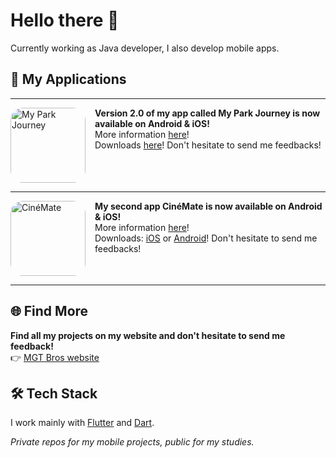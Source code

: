 # Hello there 👋

Currently working as Java developer, I also develop mobile apps.

## 📱 My Applications

---

<img src="https://mgt-bros.com/myparkjourney/icon.png" alt="My Park Journey" width="120" align="left" style="border-radius: 20px; margin-right: 15px;"/>

**Version 2.0 of my app called My Park Journey is now available on Android & iOS!**  
More information [here](https://mgt-bros.com/myparkjourney)!  
Downloads [here](https://mgt-bros.com/myparkjourney/downloads/)! Don't hesitate to send me feedbacks!

<br clear="left"/>

---

<img src="https://mgt-bros.com/cinemate/icon.png" alt="CinéMate" width="120" align="left" style="border-radius: 20px; margin-right: 15px;"/>

**My second app CinéMate is now available on Android & iOS!**  
More information [here](https://mgt-bros.com/cinemate)!  
Downloads: [iOS](https://apps.apple.com/us/app/cinémate/id6502531851) or [Android](https://play.google.com/store/apps/details?id=com.mgtbros.movie_partners)! Don't hesitate to send me feedbacks!

<br clear="left"/>

---

## 🌐 Find More

**Find all my projects on my website and don't hesitate to send me feedback!**  
👉 [MGT Bros website](https://mgt-bros.com)

## 🛠️ Tech Stack

I work mainly with [Flutter](https://flutter.dev/) and [Dart](https://dart.dev/).

*Private repos for my mobile projects, public for my studies.*
